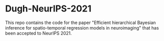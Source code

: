 # Dugh-NeurIPS-2021
This repo contains the code for the paper "Efficient hierarchical Bayesian inference for spatio-temporal regression models in neuroimaging" that has been accepted to NeurIPS 2021. 
